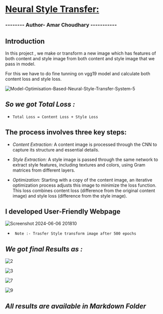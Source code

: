 # <u><b>Neural Style Transfer:</b></u>
<h3> -------- Author- Amar Choudhary ----------- </h3>

## Introduction
In this project , we make or transform a new image which has features of both content and style image from both content and style image that we pass in model. 

For this we have to do fine tunning on vgg19 model and calculate both content loss and style loss.

![Model-Optimisation-Based-Neural-Style-Transfer-System-5](https://github.com/AmarBackInField/NeuralStyleTransfer-v1.0/assets/126746349/c760e16b-0ad8-4afb-a8e2-4ffc2bada5f8)

## *So we got Total Loss :*

*     Total Loss = Content Loss + Style Loss


## The process involves three key steps:

* *Content Extraction:* A content image is processed through the CNN to capture its structure and essential details.

* *Style Extraction:* A style image is passed through the same network to extract style features, including textures and colors, using Gram matrices from different layers.

* *Optimization:* Starting with a copy of the content image, an iterative optimization process adjusts this image to minimize the loss function. This loss combines content loss (difference from the original content image) and style loss (difference from the style image).


##  I developed User-Friendly Webpage 


![Screenshot 2024-06-06 201810](https://github.com/AmarBackInField/NeuralStyleTransfer-v1.0/assets/126746349/30cb3de1-48f5-43eb-8b8a-259822e4327b)

*      Note :- Trasfer Style transform image after 500 epochs

## <i>We got final Results as :</i>


![2](https://github.com/AmarBackInField/NeuralStyleTransfer-v1.0/assets/126746349/87e98a74-9f8e-4aa6-b3f5-c80bd9c0cf71)

![3](https://github.com/AmarBackInField/NeuralStyleTransfer-v1.0/assets/126746349/2c63164b-c53a-441f-ba09-def9c67e0cdd)

![7](https://github.com/AmarBackInField/NeuralStyleTransfer-v1.0/assets/126746349/3803131e-996f-4f5f-b3b1-f4d2c213a76a)

![9](https://github.com/AmarBackInField/NeuralStyleTransfer-v1.0/assets/126746349/9dc3fc70-7a7b-466f-be36-fdbc101b19c7)

 ## *All results are available in Markdown Folder*




